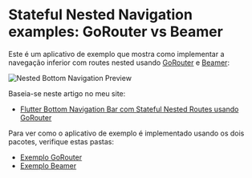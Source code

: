 # Stateful Nested Navigation examples: GoRouter vs Beamer

Este é um aplicativo de exemplo que mostra como implementar a navegação inferior com routes nested usando [GoRouter](https://pub.dev/packages/go_router) e [Beamer](https://pub.dev/packages/beamer):

![Nested Bottom Navigation Preview](/.github/images/nested-navigation-with-state.gif)

Baseia-se neste artigo no meu site:

- [Flutter Bottom Navigation Bar com Stateful Nested Routes usando GoRouter](https://www.capsistema.com.br/)

Para ver como o aplicativo de exemplo é implementado usando os dois pacotes, verifique estas pastas:

- [Exemplo GoRouter](examples/gorouter)
- [Exemplo Beamer](examples/beamer)

